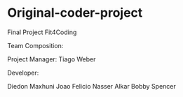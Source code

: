 # Original-coder-project

Final Project Fit4Coding

Team Composition:

Project Manager: Tiago Weber

Developer:

Diedon Maxhuni
Joao Felicio
Nasser Alkar
Bobby Spencer
